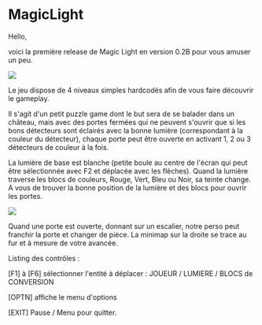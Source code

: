 # MagicLight



Hello,

voici la première release de Magic Light en version 0.2B pour vous amuser un peu.

<img src="https://i.imgur.com/tEkzLh6.png" align="center">

Le jeu dispose de 4 niveaux simples hardcodés afin de vous faire découvrir le gameplay.

Il s'agit d'un petit puzzle game dont le but sera de se balader dans un château, mais avec des portes fermées qui ne peuvent s'ouvrir que si les bons détecteurs sont éclairés avec la bonne lumière (correspondant à la couleur du détecteur), chaque porte peut être ouverte en activant 1, 2 ou 3 détecteurs de couleur à la fois.

La lumière de base est blanche (petite boule au centre de l'écran qui peut être sélectionnée avec F2 et déplacée avec les flèches). Quand la lumière traverse les blocs de couleurs, Rouge, Vert, Bleu ou Noir, sa teinte change. A vous de trouver la bonne position de la lumière et des blocs pour ouvrir les portes.

<img src="https://i.imgur.com/CTI9tck.png" align="center">

Quand une porte est ouverte, donnant sur un escalier, notre perso peut franchir la porte et changer de pièce. La minimap sur la droite se trace au fur et à mesure de votre avancée.


Listing des contrôles :


[F1] à [F6] sélectionner l'entité à déplacer : JOUEUR / LUMIERE / BLOCS de CONVERSION

[OPTN] affiche le menu d'options

[EXIT] Pause / Menu pour quitter.
